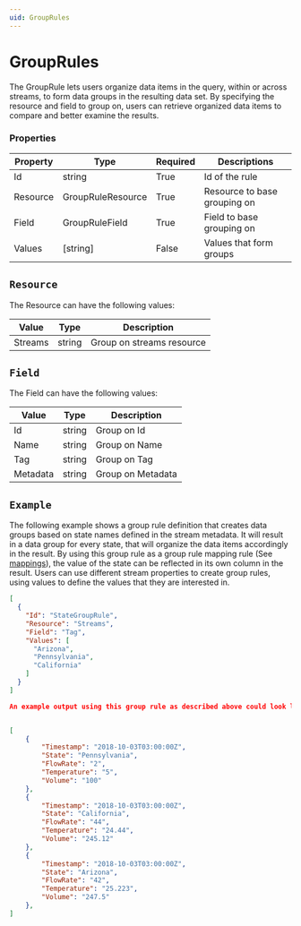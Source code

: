 ```yaml
---
uid: GroupRules
---
```


 
 # GroupRules
The GroupRule lets users organize data items in the query, within or across streams, to form data groups in the resulting data set. By specifying the resource and field to group on, users can retrieve organized data items to compare and better examine the results.
### Properties

Property | Type | Required | Descriptions
 --- | --- | --- | ---
Id | string | True | Id of the rule
Resource | GroupRuleResource | True | Resource to base grouping on
Field | GroupRuleField | True | Field to base grouping on
Values | [string] | False | Values that form groups



 ## `Resource` 
 The Resource can have the following values: 

Value | Type | Description
 --- | --- | ---
Streams | string | Group on streams resource




 ## `Field` 
 The Field can have the following values: 

Value | Type | Description
 --- | --- | ---
Id | string | Group on Id
Name | string | Group on Name
Tag | string | Group on Tag
Metadata | string | Group on Metadata


## `Example` 
The following example shows a group rule definition that creates data groups based on state names defined in the stream metadata. It will result in a data group for every state, that will organize the data items accordingly in the result. By using this group rule as a group rule mapping rule (See [mappings](xref:Mappings)), the value of the state can be reflected in its own column in the result. Users can use different stream properties to create group rules, using values to define the values that they are interested in.
```json
[
  {
    "Id": "StateGroupRule",
    "Resource": "Streams",
    "Field": "Tag",
    "Values": [
      "Arizona",
      "Pennsylvania",
      "California"
    ]
  }
]
``` 
```json
An example output using this group rule as described above could look like the following:
``` 
```json

[
    {
        "Timestamp": "2018-10-03T03:00:00Z",
        "State": "Pennsylvania",
        "FlowRate": "2",
        "Temperature": "5",
        "Volume": "100"
    },
    {
        "Timestamp": "2018-10-03T03:00:00Z",
        "State": "California",
        "FlowRate": "44",
        "Temperature": "24.44",
        "Volume": "245.12"
    },
    {
        "Timestamp": "2018-10-03T03:00:00Z",
        "State": "Arizona",
        "FlowRate": "42",
        "Temperature": "25.223",
        "Volume": "247.5"
    },
]
``` 
